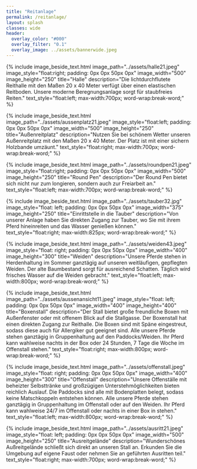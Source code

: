 ```yaml
---
title: "Reitanlage"
permalink: /reitanlage/
layout: splash
classes: wide
header:
  overlay_color: "#000"
  overlay_filter: "0.1"
  overlay_image: ../assets/bannerwide.jpeg
---
```


{% include image_beside_text.html image_path="../assets/halle21.jpeg" image_style="float:right; padding: 0px 0px 50px 0px" image_width="500" image_height="250" title="Halle" description="Die lichtdurchflutete Reithalle mit den Maßen 20 x 40 Meter verfügt über einen elastischen Reitboden. Unsere moderne Beregnungsanlage sorgt für staubfreies Reiten." text_style="float:left; max-width:700px; word-wrap:break-word;" %}

{% include image_beside_text.html image_path="../assets/aussenplatz21.jpeg" image_style="float:left; padding: 0px 0px 50px 0px" image_width="500" image_height="250" title="Außenreitplatz" description="Nutzen Sie bei schönem Wetter unseren Außenreitplatz mit den Maßen 20 x 40 Meter. Der Platz ist mit einer sichern Holzbande umzäunt." text_style="float:right; max-width:700px; word-wrap:break-word;" %}

{% include image_beside_text.html image_path="../assets/roundpen21.jpeg" image_style="float:right; padding: 0px 0px 50px 0px" image_width="500" image_height="250" title="Round Pen" description="Der Round Pen bietet sich nicht nur zum longieren, sondern auch zur Freiarbeit an." text_style="float:left; max-width:700px; word-wrap:break-word;" %}

{% include image_beside_text.html image_path="../assets/tauber32.jpg" image_style="float: left; padding: 0px 0px 50px 0px" image_width="375" image_height="250" title="Einrittstelle in die Tauber" description="Von unserer Anlage haben Sie direkten Zugang zur Tauber, wo Sie mit ihrem Pferd hineinreiten und das Wasser genießen können." text_style="float:right; max-width:825px; word-wrap:break-word;" %}

{% include image_beside_text.html image_path="../assets/weiden43.jpeg" image_style="float: right; padding: 0px 0px 50px 0px" image_width="400" image_height="300" title="Weiden" description="Unsere Pferde stehen in Herdenhaltung im Sommer ganztägig auf unseren weitläufigen, gepflegten Weiden. Der alte Baumbestand sorgt für ausreichend Schatten. Täglich wird frisches Wasser auf die Weiden gebracht." text_style="float:left; max-width:800px; word-wrap:break-word;" %}

{% include image_beside_text.html image_path="../assets/aussenansicht11.jpeg" image_style="float: left; padding: 0px 0px 50px 0px" image_width="400" image_height="400" title="Boxenstall" description="Der Stall bietet große freundliche Boxen mit Außenfenster oder mit offenem Blick auf die Stallgasse. Der Boxenstall hat einen direkten Zugang zur Reithalle. Die Boxen sind mit Späne eingestreut, sodass diese auch für Allergiker gut geeignet sind. Alle unsere Pferde stehen ganztägig in Gruppenhaltung auf den Paddocks/Weiden. Ihr Pferd kann wahlweise nachts in der Box oder 24 Stunden, 7 Tage die Woche im Offenstall stehen." text_style="float:right; max-width:800px; word-wrap:break-word;" %}

{% include image_beside_text.html image_path="../assets/offenstall.jpeg" image_style="float: right; padding: 0px 0px 50px 0px" image_width="400" image_height="300" title="Offenstall" description="Unsere Offenställe mit beheizter Selbsttränke und großzügigen Unterstehmöglichkeiten bieten reichlich Auslauf. Die Paddocks sind alle mit Bodenplatten belegt, sodass keine Matschkoppeln entstehen können. Alle unsere Pferde stehen ganztägig in Gruppenhaltung im Offenstall oder auf den Weiden. Ihr Pferd kann wahlweise 24/7 im Offenstall oder nachts in einer Box in stehen." text_style="float:left; max-width:800px; word-wrap:break-word;" %}

{% include image_beside_text.html image_path="../assets/ausritt21.jpeg" image_style="float: left; padding: 0px 0px 50px 0px" image_width="500" image_height="250" title="Ausreitgelände" description="Wunderschönes Außreitgelände schließt sich direkt an unseren Stall an. Erkunden Sie die Umgebung auf eigene Faust oder nehmen Sie an geführten Ausritten teil." text_style="float:right; max-width:700px; word-wrap:break-word;" %}
